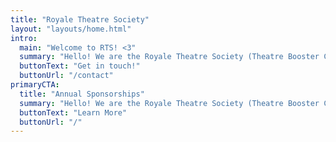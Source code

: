 ```yaml
---
title: "Royale Theatre Society"
layout: "layouts/home.html"
intro:
  main: "Welcome to RTS! <3"
  summary: "Hello! We are the Royale Theatre Society (Theatre Booster Club). We are an organization of parent volunteers for the Theatre Department at McCallum High School in Austin, TX. We assist the department with ticket sales, concessions, Tech Week food, events, fund-raising, and more. This is the place to purchase an annual sponsorship, buy a playbill ad, submit a headshot/bio, or sign up to volunteer."
  buttonText: "Get in touch!"
  buttonUrl: "/contact"
primaryCTA:
  title: "Annual Sponsorships"
  summary: "Hello! We are the Royale Theatre Society (Theatre Booster Club). We are an organization of parent volunteers for the Theatre Department at McCallum High School in Austin, TX. We assist the department with ticket sales, concessions, Tech Week food, events, fund-raising, and more. This is the place to purchase an annual sponsorship, buy a playbill ad, submit a headshot/bio, or sign up to volunteer."
  buttonText: "Learn More"
  buttonUrl: "/"
---
```

